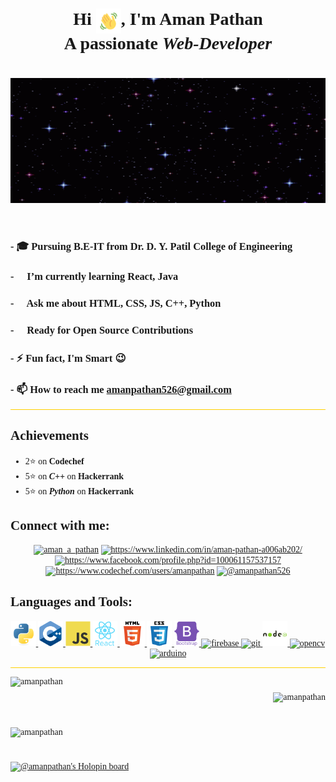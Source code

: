 <body style="font-family: 'Merriweather', serif;">


<h1 align="center" style="font-family: 'Merriweather', serif;">Hi <img src="./img/wavegif.gif" width="40px" height="40px" align="center"/>, I'm <b>Aman Pathan</b><br>
A passionate <i><b>Web-Developer</b></i></h1>

# <img src="./img/bg.gif" width="100%" height="200px" align="center" />



<!-- <p align="left"> <img src="https://komarev.com/ghpvc/?username=amanpathan&label=Profile%20views&color=0e75b6&style=flat" alt="amanpathan" /> </p> -->

<br>

### - 🎓 Pursuing **B.E-IT** from **Dr. D. Y. Patil College of Engineering**

### - 🌱 I’m currently learning **React, Java**

### - 📢 Ask me about **HTML, CSS, JS, C++, Python**

### - 🤝 Ready for **Open Source Contributions**

### - ⚡ Fun fact, **I'm Smart 😉**

### - 📫 How to reach me **amanpathan526@gmail.com**

<hr style="background-color:#ffd000; height:1px;border-width:0;">

## Achievements
- 2⭐ on **Codechef**
- 5⭐ on ***C++*** on **Hackerrank**
- 5⭐ on ***Python*** on **Hackerrank**


## Connect with me:

<p align="center">
<a href="https://twitter.com/aman_a_pathan" target="blank"><img align="center" src="https://raw.githubusercontent.com/rahuldkjain/github-profile-readme-generator/master/src/images/icons/Social/twitter.svg" alt="aman_a_pathan" height="30" width="40" /></a>
<a href="https://linkedin.com/in/https://www.linkedin.com/in/aman-pathan-a006ab202/" target="blank"><img align="center" src="https://raw.githubusercontent.com/rahuldkjain/github-profile-readme-generator/master/src/images/icons/Social/linked-in-alt.svg" alt="https://www.linkedin.com/in/aman-pathan-a006ab202/" height="30" width="40" /></a>
<a href="https://fb.com/https://www.facebook.com/profile.php?id=100061157537157" target="blank"><img align="center" src="https://raw.githubusercontent.com/rahuldkjain/github-profile-readme-generator/master/src/images/icons/Social/facebook.svg" alt="https://www.facebook.com/profile.php?id=100061157537157" height="30" width="40" /></a>
<a href="https://www.codechef.com/users/https://www.codechef.com/users/amanpathan" target="blank"><img align="center" src="https://api.iconify.design/simple-icons/codechef.svg?color=%23f2f2f2" alt="https://www.codechef.com/users/amanpathan" height="30" width="40" /></a>
<a href="https://www.hackerrank.com/@amanpathan526" target="blank"><img align="center" src="https://raw.githubusercontent.com/rahuldkjain/github-profile-readme-generator/master/src/images/icons/Social/hackerrank.svg" alt="@amanpathan526" height="30" width="40" /></a>

</p>

## Languages and Tools:

<p align="center"><a href="https://www.python.org" target="_blank" rel="noreferrer"> <img src="https://raw.githubusercontent.com/devicons/devicon/master/icons/python/python-original.svg" alt="python" width="40" height="40"/> </a><a href="https://www.w3schools.com/cpp/" target="_blank" rel="noreferrer"> <img src="https://raw.githubusercontent.com/devicons/devicon/master/icons/cplusplus/cplusplus-original.svg" alt="cplusplus" width="40" height="40"/> </a><a href="https://developer.mozilla.org/en-US/docs/Web/JavaScript" target="_blank" rel="noreferrer"> <img src="https://raw.githubusercontent.com/devicons/devicon/master/icons/javascript/javascript-original.svg" alt="javascript" width="40" height="40"/> </a><a href="https://reactjs.org/" target="_blank" rel="noreferrer"> <img src="https://raw.githubusercontent.com/devicons/devicon/master/icons/react/react-original-wordmark.svg" alt="react" width="40" height="40"/> </a><a href="https://www.w3.org/html/" target="_blank" rel="noreferrer"> <img src="https://raw.githubusercontent.com/devicons/devicon/master/icons/html5/html5-original-wordmark.svg" alt="html5" width="40" height="40"/> </a> <a href="https://www.w3schools.com/css/" target="_blank" rel="noreferrer"> <img src="https://raw.githubusercontent.com/devicons/devicon/master/icons/css3/css3-original-wordmark.svg" alt="css3" width="40" height="40"/> </a><a href="https://getbootstrap.com" target="_blank" rel="noreferrer"> <img src="https://raw.githubusercontent.com/devicons/devicon/master/icons/bootstrap/bootstrap-plain-wordmark.svg" alt="bootstrap" width="40" height="40"/> </a><a href="https://firebase.google.com/" target="_blank" rel="noreferrer"> <img src="https://www.vectorlogo.zone/logos/firebase/firebase-icon.svg" alt="firebase" width="40" height="40"/> </a> <a href="https://git-scm.com/" target="_blank" rel="noreferrer"> <img src="https://www.vectorlogo.zone/logos/git-scm/git-scm-icon.svg" alt="git" width="40" height="40"/> </a> <a href="https://nodejs.org" target="_blank" rel="noreferrer"> <img src="https://raw.githubusercontent.com/devicons/devicon/master/icons/nodejs/nodejs-original-wordmark.svg" alt="nodejs" width="40" height="40"/> </a><a href="https://opencv.org/" target="_blank" rel="noreferrer"> <img src="https://www.vectorlogo.zone/logos/opencv/opencv-icon.svg" alt="opencv" width="40" height="40"/> </a> <a href="https://www.arduino.cc/" target="_blank" rel="noreferrer"> <img src="https://cdn.worldvectorlogo.com/logos/arduino-1.svg" alt="arduino" width="40" height="40"/><a>
</p>

<hr style="background-color:#ffd000; height:1px;border-width:0;">

<p><img align="left" src="https://github-readme-stats.vercel.app/api/top-langs?username=amanpathan&show_icons=true&locale=en&layout=compact" alt="amanpathan" /></p>

#

<p>&nbsp;<img align="right" src="https://github-readme-stats.vercel.app/api?username=amanpathan&show_icons=true&locale=en" alt="amanpathan" /></p>

#

<p><img align="center" src="https://github-readme-streak-stats.herokuapp.com/?user=amanpathan&" alt="amanpathan" /></p>

#

[![@amanpathan's Holopin board](https://holopin.me/amanpathan)](https://holopin.io/@amanpathan)

</body>